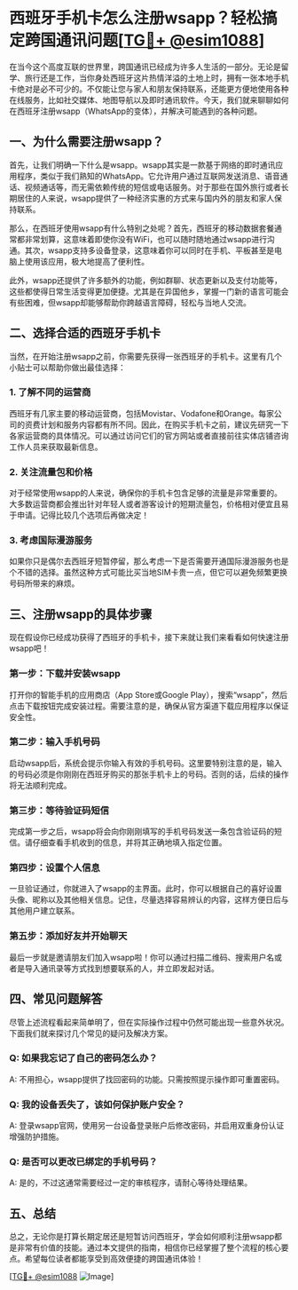 # 西班牙手机卡怎么注册wsapp？轻松搞定跨国通讯问题[[TG💪+ @esim1088](https://t.me/s/esim1088)]

在当今这个高度互联的世界里，跨国通讯已经成为许多人生活的一部分。无论是留学、旅行还是工作，当你身处西班牙这片热情洋溢的土地上时，拥有一张本地手机卡绝对是必不可少的。不仅能让您与家人和朋友保持联系，还能更方便地使用各种在线服务，比如社交媒体、地图导航以及即时通讯软件。今天，我们就来聊聊如何在西班牙注册wsapp（WhatsApp的变体），并解决可能遇到的各种问题。

## 一、为什么需要注册wsapp？

首先，让我们明确一下什么是wsapp。wsapp其实是一款基于网络的即时通讯应用程序，类似于我们熟知的WhatsApp。它允许用户通过互联网发送消息、语音通话、视频通话等，而无需依赖传统的短信或电话服务。对于那些在国外旅行或者长期居住的人来说，wsapp提供了一种经济实惠的方式来与国内外的朋友和家人保持联系。

那么，在西班牙使用wsapp有什么特别之处呢？首先，西班牙的移动数据套餐通常都非常划算，这意味着即使你没有WiFi，也可以随时随地通过wsapp进行沟通。其次，wsapp支持多设备登录，这意味着你可以同时在手机、平板甚至是电脑上使用该应用，极大地提高了便利性。

此外，wsapp还提供了许多额外的功能，例如群聊、状态更新以及支付功能等，这些都使得日常生活变得更加便捷。尤其是在异国他乡，掌握一门新的语言可能会有些困难，但wsapp却能够帮助你跨越语言障碍，轻松与当地人交流。

## 二、选择合适的西班牙手机卡

当然，在开始注册wsapp之前，你需要先获得一张西班牙的手机卡。这里有几个小贴士可以帮助你做出最佳选择：

### 1. 了解不同的运营商

西班牙有几家主要的移动运营商，包括Movistar、Vodafone和Orange。每家公司的资费计划和服务内容都有所不同。因此，在购买手机卡之前，建议先研究一下各家运营商的具体情况。可以通过访问它们的官方网站或者直接前往实体店铺咨询工作人员来获取最新信息。

### 2. 关注流量包和价格

对于经常使用wsapp的人来说，确保你的手机卡包含足够的流量是非常重要的。大多数运营商都会推出针对年轻人或者游客设计的短期流量包，价格相对便宜且易于申请。记得比较几个选项后再做决定！

### 3. 考虑国际漫游服务

如果你只是偶尔去西班牙短暂停留，那么考虑一下是否需要开通国际漫游服务也是个不错的选择。虽然这种方式可能比买当地SIM卡贵一点，但它可以避免频繁更换号码所带来的麻烦。

## 三、注册wsapp的具体步骤

现在假设你已经成功获得了西班牙的手机卡，接下来就让我们来看看如何快速注册wsapp吧！

### 第一步：下载并安装wsapp

打开你的智能手机的应用商店（App Store或Google Play），搜索“wsapp”，然后点击下载按钮完成安装过程。需要注意的是，确保从官方渠道下载应用程序以保证安全性。

### 第二步：输入手机号码

启动wsapp后，系统会提示你输入有效的手机号码。这里要特别注意的是，输入的号码必须是你刚刚在西班牙购买的那张手机卡上的号码。否则的话，后续的操作将无法顺利完成。

### 第三步：等待验证码短信

完成第一步之后，wsapp将会向你刚刚填写的手机号码发送一条包含验证码的短信。请仔细查看手机收到的信息，并将其正确地填入指定位置。

### 第四步：设置个人信息

一旦验证通过，你就进入了wsapp的主界面。此时，你可以根据自己的喜好设置头像、昵称以及其他相关信息。记住，尽量选择容易辨认的内容，这样方便日后与其他用户建立联系。

### 第五步：添加好友并开始聊天

最后一步就是邀请朋友们加入wsapp啦！你可以通过扫描二维码、搜索用户名或者是导入通讯录等方式找到想要联系的人，并立即发起对话。

## 四、常见问题解答

尽管上述流程看起来简单明了，但在实际操作过程中仍然可能出现一些意外状况。下面我们就来探讨几个常见的疑问及解决方案。

### Q: 如果我忘记了自己的密码怎么办？
A: 不用担心，wsapp提供了找回密码的功能。只需按照提示操作即可重置密码。

### Q: 我的设备丢失了，该如何保护账户安全？
A: 登录wsapp官网，使用另一台设备登录账户后修改密码，并启用双重身份认证增强防护措施。

### Q: 是否可以更改已绑定的手机号码？
A: 是的，不过这通常需要经过一定的审核程序，请耐心等待处理结果。

## 五、总结

总之，无论你是打算长期定居还是短暂访问西班牙，学会如何顺利注册wsapp都是非常有价值的技能。通过本文提供的指南，相信你已经掌握了整个流程的核心要点。希望每位读者都能享受到高效便捷的跨国通讯体验！

[[TG💪+ @esim1088](https://t.me/s/esim1088) ![Image](https://i.postimg.cc/4NQfJmqS/Snipaste-2025-05-13-00-14-12.png)]